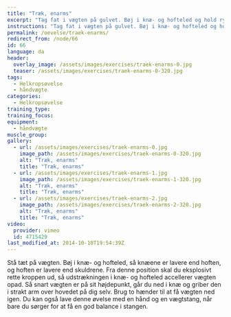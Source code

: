 ```yaml
---
title: "Træk, enarms"
excerpt: "Tag fat i vægten på gulvet. Bøj i knæ- og hofteled og hold ryggen ret. Herfra skal du accellere håndvægten, så du kan gribe den i strakt arm over hovedet."
instructions: "Tag fat i vægten på gulvet. Bøj i knæ- og hofteled og hold ryggen ret. Herfra skal du accellere håndvægten, så du kan gribe den i strakt arm over hovedet."
permalink: /oevelse/traek-enarms/
redirect_from: /node/66
id: 66
language: da
header:
  overlay_image: /assets/images/exercises/traek-enarms-0.jpg
  teaser: /assets/images/exercises/traek-enarms-0-320.jpg
tags:
  - Helkropsøvelse
  - håndvægte
categories:
  - Helkropsøvelse
training_type: 
training_focus: 
equipment:
  - håndvægte
muscle_group:
gallery:
  - url: /assets/images/exercises/traek-enarms-0.jpg
    image_path: /assets/images/exercises/traek-enarms-0-320.jpg
    alt: "Træk, enarms"
    title: "Træk, enarms"
  - url: /assets/images/exercises/traek-enarms-1.jpg
    image_path: /assets/images/exercises/traek-enarms-1-320.jpg
    alt: "Træk, enarms"
    title: "Træk, enarms"
  - url: /assets/images/exercises/traek-enarms-2.jpg
    image_path: /assets/images/exercises/traek-enarms-2-320.jpg
    alt: "Træk, enarms"
    title: "Træk, enarms"
video:
  provider: vimeo
  id: 4715429
last_modified_at: 2014-10-10T19:54:39Z
---
```


Stå tæt på vægten. Bøj i knæ- og hofteled, så knæene er lavere end hoften, og hoften er lavere end skuldrene. Fra denne position skal du eksplosivt rette kroppen ud, så udstrækningen i knæ- og hofteled accellerer vægten opad. Så snart vægten er på sit højdepunkt, går du ned i knæ og griber den i strakt arm over hovedet på dig selv. Brug to hænder til at få vægten ned igen. Du kan også lave denne øvelse med en hånd og en vægtstang, når bare du sørger for at få en god balance i stangen.
